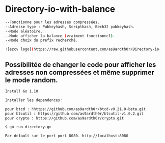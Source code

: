 # Directory-io-with-balance
```bash
--Fonctionne pour les adresses compressées. 
--Adresse type : Pubkeyhash, Scripthash, Bech32 pubkeyhash.
--Mode aléatoire.
--Mode afficher la balance (vraiment fonctionnel).
--Mode choix du prefix recherché.
```

```bash
![ezcv logo](https://raw.githubusercontent.com/as9ardth0r/Directory-io-with-balance/main/Capture%20d%E2%80%99%C3%A9cran%20de%202022-08-10%2020-01-26.png)
```


## Possibilitée de changer le code pour afficher les adresses non compressées et même supprimer le mode random.
```bash
Install Go 1.10

Installer les dependences:

pour btcd : hhttps://github.com/as9ardth0r/btcd-v0.21.0-beta.git
pour btcutil : https://github.com/as9ardth0r/btcutil-v1.0.2.git
pour crypto : https://github.com/as9ardth0r/crypto.git
```
```bash
$ go run directory.go
```
```bash
Par default sur le port port 8080. http://localhost:8080
 ```

